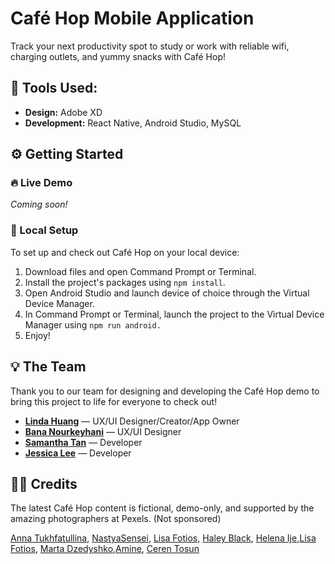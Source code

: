 # Café Hop Mobile Application
Track your next productivity spot to study or work with reliable wifi, charging outlets, and yummy snacks with Café Hop!

## 🔮 Tools Used: 
* **Design:** Adobe XD
* **Development:** React Native, Android Studio, MySQL

## ⚙ Getting Started
### 🔥 Live Demo
_Coming soon!_

### 📍 Local Setup
To set up and check out Café Hop on your local device: 
1. Download files and open Command Prompt or Terminal.
2. Install the project's packages using `npm install`.
3. Open Android Studio and launch device of choice through the Virtual Device Manager. 
4. In Command Prompt or Terminal, launch the project to the Virtual Device Manager using `npm run android.`
5. Enjoy!

## 💡 The Team
Thank you to our team for designing and developing the Café Hop demo to bring this project to life for everyone to check out! 
* [**Linda Huang**](http://www.lindah.design/) — UX/UI Designer/Creator/App Owner
* [**Bana Nourkeyhani**](http://banacreates.com/) — UX/UI Designer
* [**Samantha Tan**](https://samanthatan.ca/) — Developer
* [**Jessica Lee**](https://jessicamlee.dev/) — Developer

## 👏🏻 Credits
The latest Café Hop content is fictional, demo-only, and supported by the amazing photographers at Pexels. (Not sponsored)

[Anna Tukhfatullina](https://www.pexels.com/photo/black-wooden-dining-table-in-a-coffee-shop-2551794/), [NastyaSensei](https://www.pexels.com/photo/two-cups-of-coffee-on-table-2575835/), [Lisa Fotios](https://www.pexels.com/photo/food-inside-display-chiller-1855214/), [Haley Black](https://www.pexels.com/photo/brown-wooden-dining-table-and-chairs-3968056/), [Helena Ije](https://www.pexels.com/photo/rectangular-brown-wooden-table-2867885/),[Lisa Fotios](https://www.pexels.com/photo/coffee-bar-1995010/), [Marta Dzedyshko](https://www.pexels.com/photo/white-and-black-dinette-set-2067560/),[Amine](https://www.pexels.com/photo/people-sitting-on-table-in-cafe-9376903/), [Ceren Tosun](https://www.pexels.com/photo/tables-and-wooden-chairs-in-a-coffee-shop-8939610/)
